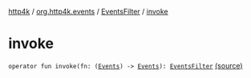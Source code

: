 [http4k](../../index.md) / [org.http4k.events](../index.md) / [EventsFilter](index.md) / [invoke](./invoke.md)

# invoke

`operator fun invoke(fn: (`[`Events`](../-events.md)`) -> `[`Events`](../-events.md)`): `[`EventsFilter`](index.md) [(source)](https://github.com/http4k/http4k/blob/master/http4k-core/src/main/kotlin/org/http4k/events/events.kt#L17)